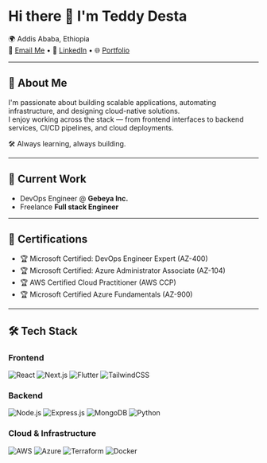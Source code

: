 # Hi there 👋 I'm Teddy Desta

🌍 Addis Ababa, Ethiopia  
📧 [Email Me](mailto:teddydesta2021@gmail.com) • 🔗 [LinkedIn](https://www.linkedin.com/in/tewodros-desta/) • 🌐 [Portfolio](https://teddy-portfolio-ruby.vercel.app/)

---

## 🚀 About Me

I'm passionate about building scalable applications, automating infrastructure, and designing cloud-native solutions.  
I enjoy working across the stack — from frontend interfaces to backend services, CI/CD pipelines, and cloud deployments.  

🛠 Always learning, always building.

---

## 💼 Current Work

- DevOps Engineer @ **Gebeya Inc.**
- Freelance **Full stack Engineer** 

---

## 📜 Certifications

- 🏆 Microsoft Certified: DevOps Engineer Expert (AZ-400)
- 🏆 Microsoft Certified: Azure Administrator Associate (AZ-104)
- 🏆 AWS Certified Cloud Practitioner (AWS CCP)
- 🏆 Microsoft Certified Azure Fundamentals (AZ-900)

---

## 🛠 Tech Stack

### Frontend
![React](https://img.shields.io/badge/React-20232A?style=flat&logo=react&logoColor=61DAFB)
![Next.js](https://img.shields.io/badge/Next.js-000000?style=flat&logo=nextdotjs&logoColor=white)
![Flutter](https://img.shields.io/badge/Flutter-02569B?style=flat&logo=flutter&logoColor=white)
![TailwindCSS](https://img.shields.io/badge/TailwindCSS-06B6D4?style=flat&logo=tailwindcss&logoColor=white)

### Backend
![Node.js](https://img.shields.io/badge/Node.js-339933?style=flat&logo=nodedotjs&logoColor=white)
![Express.js](https://img.shields.io/badge/Express.js-000000?style=flat&logo=express&logoColor=white)
![MongoDB](https://img.shields.io/badge/MongoDB-4EA94B?style=flat&logo=mongodb&logoColor=white)
![Python](https://img.shields.io/badge/Python-3776AB?style=flat&logo=python&logoColor=white)

### Cloud & Infrastructure
![AWS](https://img.shields.io/badge/AWS-232F3E?style=flat&logo=amazonaws&logoColor=white)
![Azure](https://img.shields.io/badge/Azure-0078D4?style=flat&logo=microsoftazure&logoColor=white)
![Terraform](https://img.shields.io/badge/Terraform-7B42BC?style=flat&logo=terraform&logoColor=white)
![Docker](https://img.shields.io/badge/Docker-2496ED?style)
